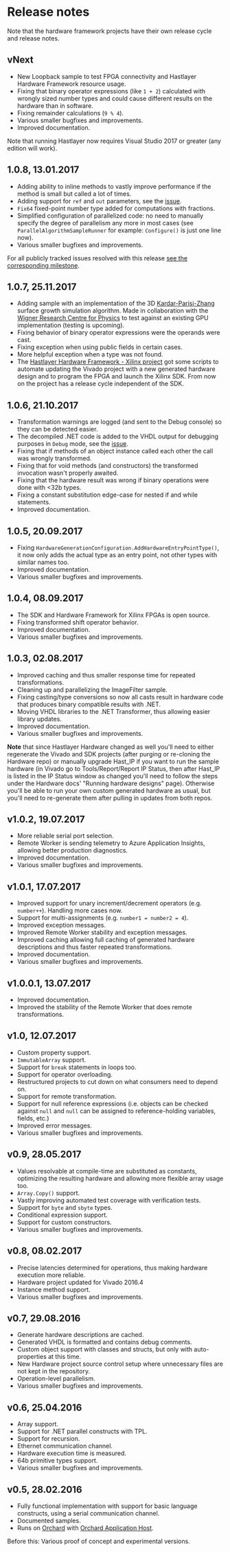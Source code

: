 # Release notes



Note that the hardware framework projects have their own release cycle and release notes.


## vNext

- New Loopback sample to test FPGA connectivity and Hastlayer Hardware Framework resource usage.
- Fixing that binary operator expressions (like  `1 + 2`) calculated with wrongly sized number types and could cause different results on the hardware than in software.
- Fixing remainder calculations (`9 % 4`).
- Various smaller bugfixes and improvements.
- Improved documentation.

Note that running Hastlayer now requires Visual Studio 2017 or greater (any edition will work).


## 1.0.8, 13.01.2017

- Adding ability to inline methods to vastly improve performance if the method is small but called a lot of times.
- Adding support for `ref` and `out` parameters, see the [issue](https://github.com/Lombiq/Hastlayer-SDK/issues/15).
- `Fix64` fixed-point number type added for computations with fractions.
- Simplified configuration of parallelized code: no need to manually specify the degree of parallelism any more in most cases (see `ParallelAlgorithmSampleRunner` for example: `Configure()` is just one line now).
- Various smaller bugfixes and improvements.

For all publicly tracked issues resolved with this release [see the corresponding milestone](https://github.com/Lombiq/Hastlayer-SDK/milestone/1?closed=1).


## 1.0.7, 25.11.2017

- Adding sample with an implementation of the 3D [Kardar-Parisi-Zhang](https://en.wikipedia.org/wiki/Kardar%E2%80%93Parisi%E2%80%93Zhang_equation) surface growth simulation algorithm. Made in collaboration with the [Wigner Research Centre for Physics](http://wigner.mta.hu/en/) to test against an existing GPU implementation (testing is upcoming).
- Fixing behavior of binary operator expressions were the operands were cast.
- Fixing exception when using public fields in certain cases.
- More helpful exception when a type was not found.
- The [Hastlayer Hardware Framework - Xilinx project](https://github.com/Lombiq/Hastlayer-Hardware-Framework---Xilinx) got some scripts to automate updating the Vivado project with a new generated hardware design and to program the FPGA and launch the Xilinx SDK. From now on the project has a release cycle independent of the SDK.


## 1.0.6, 21.10.2017

- Transformation warnings are logged (and sent to the Debug console) so they can be detected easier.
- The decompiled .NET code is added to the VHDL output for debugging purposes in `Debug` mode, see the [issue](https://github.com/Lombiq/Hastlayer-SDK/issues/19).
- Fixing that if methods of an object instance called each other the call was wrongly transformed.
- Fixing that for void methods (and constructors) the transformed invocation wasn't properly awaited.
- Fixing that the hardware result was wrong if binary operations were done with <32b types.
- Fixing a constant substitution edge-case for nested if and while statements.
- Improved documentation.


## 1.0.5, 20.09.2017

- Fixing `HardwareGenerationConfiguration.AddHardwareEntryPointType()`, it now only adds the actual type as an entry point, not other types with similar names too.
- Improved documentation.
- Various smaller bugfixes and improvements.


## 1.0.4, 08.09.2017

- The SDK and Hardware Framework for Xilinx FPGAs is open source.
- Fixing transformed shift operator behavior.
- Improved documentation.
- Various smaller bugfixes and improvements.


## 1.0.3, 02.08.2017

- Improved caching and thus smaller response time for repeated transformations.
- Cleaning up and parallelizing the ImageFilter sample.
- Fixing casting/type conversions so now all casts result in hardware code that produces binary compatible results with .NET.
- Moving VHDL libraries to the .NET Transformer, thus allowing easier library updates.
- Improved documentation.
- Various smaller bugfixes and improvements.

**Note** that since Hastlayer Hardware changed as well you'll need to either regenerate the Vivado and SDK projects (after purging or re-cloning the Hardware repo) or manually upgrade Hast_IP if you want to run the sample hardware (in Vivado go to Tools/Report/Report IP Status, then after Hast_IP is listed in the IP Status window as changed you'll need to follow the steps under the Hardware docs' "Running hardware designs" page). Otherwise you'll be able to run your own custom generated hardware as usual, but you'll need to re-generate them after pulling in updates from both repos.


## v1.0.2, 19.07.2017

- More reliable serial port selection.
- Remote Worker is sending telemetry to Azure Application Insights, allowing better production diagnostics.
- Improved documentation.
- Various smaller bugfixes and improvements.


## v1.0.1, 17.07.2017

- Improved support for unary increment/decrement operators (e.g. `number++`). Handling more cases now.
- Support for multi-assignments (e.g. `number1 = number2 = 4`).
- Improved exception messages.
- Improved Remote Worker stability and exception messages.
- Improved caching allowing full caching of generated hardware descriptions and thus faster repeated transformations.
- Improved documentation.
- Various smaller bugfixes and improvements.


## v1.0.0.1, 13.07.2017

- Improved documentation.
- Improved the stability of the Remote Worker that does remote transformations.


## v1.0, 12.07.2017

- Custom property support.
- `ImmutableArray` support.
- Support for `break` statements in loops too.
- Support for operator overloading.
- Restructured projects to cut down on what consumers need to depend on.
- Support for remote transformation.
- Support for null reference expressions (i.e. objects can be checked against `null` and `null` can be assigned to reference-holding variables, fields, etc.)
- Improved error messages.
- Various smaller bugfixes and improvements.


## v0.9, 28.05.2017

- Values resolvable at compile-time are substituted as constants, optimizing the resulting hardware and allowing more flexible array usage too.
- `Array.Copy()` support.
- Vastly improving automated test coverage with verification tests.
- Support for `byte` and `sbyte` types.
- Conditional expression support.
- Support for custom constructors.
- Various smaller bugfixes and improvements.


## v0.8, 08.02.2017

- Precise latencies determined for operations, thus making hardware execution more reliable.
- Hardware project updated for Vivado 2016.4
- Instance method support.
- Various smaller bugfixes and improvements.


## v0.7, 29.08.2016

- Generate hardware descriptions are cached.
- Generated VHDL is formatted and contains debug comments.
- Custom object support with classes and structs, but only with auto-properties at this time.
- New Hardware project source control setup where unnecessary files are not kept in the repository.
- Operation-level parallelism.
- Various smaller bugfixes and improvements.


## v0.6, 25.04.2016

- Array support.
- Support for .NET parallel constructs with TPL.
- Support for recursion.
- Ethernet communication channel.
- Hardware execution time is measured.
- 64b primitive types support.
- Various smaller bugfixes and improvements.


## v0.5, 28.02.2016

- Fully functional implementation with support for basic language constructs, using a serial communication channel.
- Documented samples.
- Runs on [Orchard](http://orchardproject.net) with [Orchard Application Host](https://github.com/Lombiq/Orchard-Application-Host).

Before this: Various proof of concept and experimental versions.